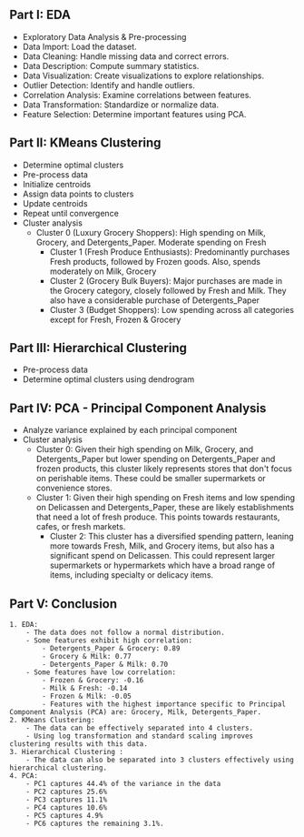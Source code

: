 ## Part I: EDA 
- Exploratory Data Analysis & Pre-processing
- Data Import: Load the dataset.
- Data Cleaning: Handle missing data and correct errors.
- Data Description: Compute summary statistics.
- Data Visualization: Create visualizations to explore relationships.
- Outlier Detection: Identify and handle outliers.
- Correlation Analysis: Examine correlations between features.
- Data Transformation: Standardize or normalize data.
- Feature Selection: Determine important features using PCA.
	
## Part II: KMeans Clustering
- Determine optimal clusters
- Pre-process data
- Initialize centroids
- Assign data points to clusters
- Update centroids
- Repeat until convergence
- Cluster analysis
  	- Cluster 0 (Luxury Grocery Shoppers): High spending on Milk, Grocery, and Detergents_Paper. Moderate spending on Fresh
    	- Cluster 1 (Fresh Produce Enthusiasts): Predominantly purchases Fresh products, followed by Frozen goods. Also, spends moderately on Milk, Grocery
       	- Cluster 2 (Grocery Bulk Buyers): Major purchases are made in the Grocery category, closely followed by Fresh and Milk. They also have a considerable purchase of Detergents_Paper
      	- Cluster 3 (Budget Shoppers): Low spending across all categories except for Fresh, Frozen & Grocery
	
## Part III: Hierarchical Clustering
- Pre-process data
- Determine optimal clusters using dendrogram
	
## Part IV: PCA - Principal Component Analysis
- Analyze variance explained by each principal component
- Cluster analysis
	- Cluster 0:  Given their high spending on Milk, Grocery, and Detergents_Paper but lower spending on Detergents_Paper and frozen products, this cluster likely represents stores that don't focus on perishable items. These could be smaller supermarkets or convenience stores.
   	- Cluster 1: Given their high spending on Fresh items and low spending on Delicassen and Detergents_Paper, these are likely establishments that need a lot of fresh produce. This points towards restaurants, cafes, or fresh markets.
      	- Cluster 2: This cluster has a diversified spending pattern, leaning more towards Fresh, Milk, and Grocery items, but also has a significant spend on Delicassen. This could represent larger supermarkets or hypermarkets which have a broad range of items, including specialty or delicacy items.
## Part V: Conclusion
	1. EDA: 
		- The data does not follow a normal distribution.
		- Some features exhibit high correlation:
			- Detergents_Paper & Grocery: 0.89
			- Grocery & Milk: 0.77
			- Detergents_Paper & Milk: 0.70
		- Some features have low correlation:
			- Frozen & Grocery: -0.16
			- Milk & Fresh: -0.14
			- Frozen & Milk: -0.05    
			- Features with the highest importance specific to Principal Component Analysis (PCA) are: Grocery, Milk, Detergents_Paper.
	2. KMeans Clustering:
		- The data can be effectively separated into 4 clusters.
		- Using log transformation and standard scaling improves clustering results with this data. 
	3. Hierarchical Clustering :
		- The data can also be separated into 3 clusters effectively using hierarchical clustering. 
	4. PCA:
		- PC1 captures 44.4% of the variance in the data
		- PC2 captures 25.6%
		- PC3 captures 11.1%
		- PC4 captures 10.6%
		- PC5 captures 4.9%
		- PC6 captures the remaining 3.1%.
